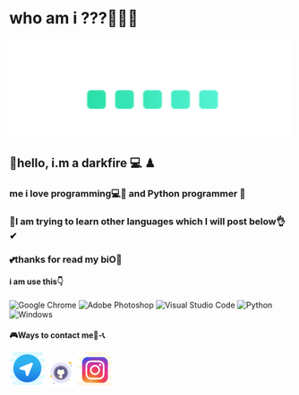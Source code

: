 <h1> who am i ???🤔🤔🤞 </h1>

<img aling="center" src="https://github.com/darkfire86/darkfire86/blob/main/image/ANI2.gif?raw=true" alt ="for fun😊"> 

<h2>👑hello, i.m a darkfire 💻 ♟</h2>
<h3> me i love programming💻💖 and Python programmer 🐍</h3>
<h3>👀I am trying to learn other languages which I will post below👌✔</h3>
<h3>💕thanks for read my biO🌹</h3>
<h4>i am use this👇</h4>

![Google Chrome](https://img.shields.io/badge/Google%20Chrome-4285F4?style=for-the-badge&logo=GoogleChrome&logoColor=white) ![Adobe Photoshop](https://img.shields.io/badge/adobe%20photoshop-%2331A8FF.svg?style=for-the-badge&logo=adobe%20photoshop&logoColor=white) ![Visual Studio Code](https://img.shields.io/badge/Visual%20Studio%20Code-0078d7.svg?style=for-the-badge&logo=visual-studio-code&logoColor=white) ![Python](https://img.shields.io/badge/python-3670A0?style=for-the-badge&logo=python&logoColor=ffdd54) ![Windows](https://img.shields.io/badge/Windows-0078D6?style=for-the-badge&logo=windows&logoColor=white)

<h4>🎮Ways to contact me📱-📞

<a href="https://t.me/darkfireq"><img src="https://github.com/darkfire86/darkfire86/blob/main/image/icons8-telegram-app-64.png?raw=true"></a>
<a href="https://github.com/darkfire86"><img src="https://github.com/darkfire86/darkfire86/blob/main/image/icons8-github-50.png?raw=true"></a>
<a href="https://www.instagram.com/darkfire0q"><img src="https://github.com/darkfire86/darkfire86/blob/main/image/icons8-instagram-64.png?raw=true"></a>
